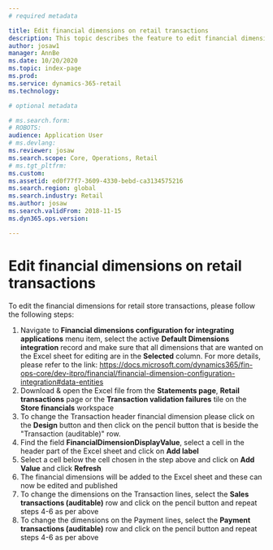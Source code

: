 ```yaml
---
# required metadata

title: Edit financial dimensions on retail transactions
description: This topic describes the feature to edit financial dimensions on retail transactions in Dynamics 365 Commerce.
author: josaw1
manager: AnnBe
ms.date: 10/20/2020
ms.topic: index-page
ms.prod: 
ms.service: dynamics-365-retail
ms.technology: 

# optional metadata

# ms.search.form: 
# ROBOTS: 
audience: Application User
# ms.devlang: 
ms.reviewer: josaw
ms.search.scope: Core, Operations, Retail
# ms.tgt_pltfrm: 
ms.custom: 
ms.assetid: ed0f77f7-3609-4330-bebd-ca3134575216
ms.search.region: global
ms.search.industry: Retail
ms.author: josaw
ms.search.validFrom: 2018-11-15
ms.dyn365.ops.version: 

---
```

# Edit financial dimensions on retail transactions
To edit the financial dimensions for retail store transactions, please follow the following steps:
1.	Navigate to **Financial dimensions configuration for integrating applications** menu item, select the active **Default Dimensions integration** record and make sure that all dimensions that are wanted on the Excel sheet for editing are in the **Selected** column. For more details, please refer to the link: https://docs.microsoft.com/dynamics365/fin-ops-core/dev-itpro/financial/financial-dimension-configuration-integration#data-entities
2.	Download & open the Excel file from the **Statements page**, **Retail transactions** page or the **Transaction validation failures** tile on the **Store financials** workspace   
3.	To change the Transaction header financial dimension please click on the **Design** button and then click on the pencil button that is beside the "Transaction (auditable)" row.
4.	Find the field **FinancialDimensionDisplayValue**, select a cell in the header part of the Excel sheet and click on **Add label**
5.	Select a cell below the cell chosen in the step above and click on **Add Value** and click **Refresh**   
6.	The financial dimensions will be added to the Excel sheet and these can now be edited and published
7.	To change the dimensions on the Transaction lines, select the **Sales transactions (auditable)** row and click on the pencil button and repeat steps 4-6 as per above
8.	To change the dimensions on the Payment lines, select the **Payment transactions (auditable)** row and click on the pencil button and repeat steps 4-6 as per above
